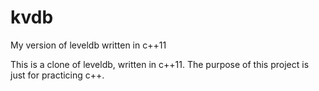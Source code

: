 # kvdb
My version of leveldb written in c++11

This is a clone of leveldb, written in c++11. The purpose of this project is just for practicing c++.

